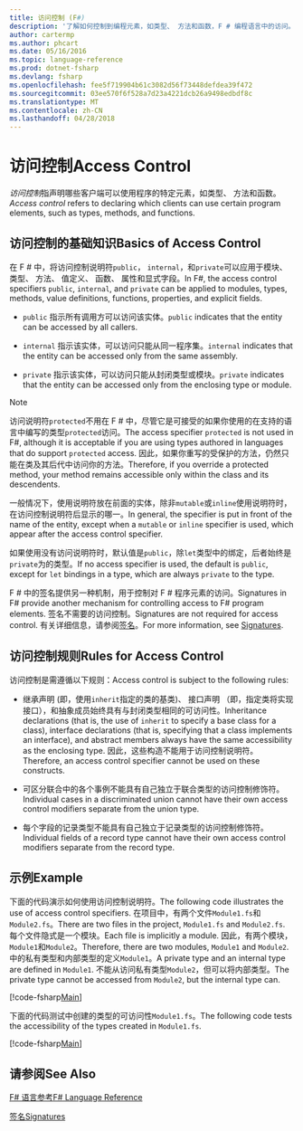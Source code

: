 ```yaml
---
title: 访问控制 (F#)
description: '了解如何控制到编程元素，如类型、 方法和函数，F # 编程语言中的访问。'
author: cartermp
ms.author: phcart
ms.date: 05/16/2016
ms.topic: language-reference
ms.prod: dotnet-fsharp
ms.devlang: fsharp
ms.openlocfilehash: fee5f719904b61c3082d56f73448defdea39f472
ms.sourcegitcommit: 03ee570f6f528a7d23a4221dcb26a9498edbdf8c
ms.translationtype: MT
ms.contentlocale: zh-CN
ms.lasthandoff: 04/28/2018
---
```

# <a name="access-control"></a><span data-ttu-id="55960-103">访问控制</span><span class="sxs-lookup"><span data-stu-id="55960-103">Access Control</span></span>

<span data-ttu-id="55960-104">*访问控制*指声明哪些客户端可以使用程序的特定元素，如类型、 方法和函数。</span><span class="sxs-lookup"><span data-stu-id="55960-104">*Access control* refers to declaring which clients can use certain program elements, such as types, methods, and functions.</span></span>


## <a name="basics-of-access-control"></a><span data-ttu-id="55960-105">访问控制的基础知识</span><span class="sxs-lookup"><span data-stu-id="55960-105">Basics of Access Control</span></span>
<span data-ttu-id="55960-106">在 F # 中，将访问控制说明符`public`， `internal`，和`private`可以应用于模块、 类型、 方法、 值定义、 函数、 属性和显式字段。</span><span class="sxs-lookup"><span data-stu-id="55960-106">In F#, the access control specifiers `public`, `internal`, and `private` can be applied to modules, types, methods, value definitions, functions, properties, and explicit fields.</span></span>


- <span data-ttu-id="55960-107">`public` 指示所有调用方可以访问该实体。</span><span class="sxs-lookup"><span data-stu-id="55960-107">`public` indicates that the entity can be accessed by all callers.</span></span>

- <span data-ttu-id="55960-108">`internal` 指示该实体，可以访问只能从同一程序集。</span><span class="sxs-lookup"><span data-stu-id="55960-108">`internal` indicates that the entity can be accessed only from the same assembly.</span></span>

- <span data-ttu-id="55960-109">`private` 指示该实体，可以访问只能从封闭类型或模块。</span><span class="sxs-lookup"><span data-stu-id="55960-109">`private` indicates that the entity can be accessed only from the enclosing type or module.</span></span>


>[!NOTE] 
<span data-ttu-id="55960-110">访问说明符`protected`不用在 F # 中，尽管它是可接受的如果你使用的在支持的语言中编写的类型`protected`访问。</span><span class="sxs-lookup"><span data-stu-id="55960-110">The access specifier `protected` is not used in F#, although it is acceptable if you are using types authored in languages that do support `protected` access.</span></span> <span data-ttu-id="55960-111">因此，如果你重写的受保护的方法，仍然只能在类及其后代中访问你的方法。</span><span class="sxs-lookup"><span data-stu-id="55960-111">Therefore, if you override a protected method, your method remains accessible only within the class and its descendents.</span></span>

<span data-ttu-id="55960-112">一般情况下，使用说明符放在前面的实体，除非`mutable`或`inline`使用说明符时，在访问控制说明符后显示的哪一。</span><span class="sxs-lookup"><span data-stu-id="55960-112">In general, the specifier is put in front of the name of the entity, except when a `mutable` or `inline` specifier is used, which appear after the access control specifier.</span></span>

<span data-ttu-id="55960-113">如果使用没有访问说明符时，默认值是`public`，除`let`类型中的绑定，后者始终是`private`为的类型。</span><span class="sxs-lookup"><span data-stu-id="55960-113">If no access specifier is used, the default is `public`, except for `let` bindings in a type, which are always `private` to the type.</span></span>

<span data-ttu-id="55960-114">F # 中的签名提供另一种机制，用于控制对 F # 程序元素的访问。</span><span class="sxs-lookup"><span data-stu-id="55960-114">Signatures in F# provide another mechanism for controlling access to F# program elements.</span></span> <span data-ttu-id="55960-115">签名不需要的访问控制。</span><span class="sxs-lookup"><span data-stu-id="55960-115">Signatures are not required for access control.</span></span> <span data-ttu-id="55960-116">有关详细信息，请参阅[签名](signatures.md)。</span><span class="sxs-lookup"><span data-stu-id="55960-116">For more information, see [Signatures](signatures.md).</span></span>


## <a name="rules-for-access-control"></a><span data-ttu-id="55960-117">访问控制规则</span><span class="sxs-lookup"><span data-stu-id="55960-117">Rules for Access Control</span></span>
<span data-ttu-id="55960-118">访问控制是需遵循以下规则：</span><span class="sxs-lookup"><span data-stu-id="55960-118">Access control is subject to the following rules:</span></span>


- <span data-ttu-id="55960-119">继承声明 (即，使用`inherit`指定的类的基类)、 接口声明 （即，指定类将实现接口），和抽象成员始终具有与封闭类型相同的可访问性。</span><span class="sxs-lookup"><span data-stu-id="55960-119">Inheritance declarations (that is, the use of `inherit` to specify a base class for a class), interface declarations (that is, specifying that a class implements an interface), and abstract members always have the same accessibility as the enclosing type.</span></span> <span data-ttu-id="55960-120">因此，这些构造不能用于访问控制说明符。</span><span class="sxs-lookup"><span data-stu-id="55960-120">Therefore, an access control specifier cannot be used on these constructs.</span></span>

- <span data-ttu-id="55960-121">可区分联合中的各个事例不能具有自己独立于联合类型的访问控制修饰符。</span><span class="sxs-lookup"><span data-stu-id="55960-121">Individual cases in a discriminated union cannot have their own access control modifiers separate from the union type.</span></span>

- <span data-ttu-id="55960-122">每个字段的记录类型不能具有自己独立于记录类型的访问控制修饰符。</span><span class="sxs-lookup"><span data-stu-id="55960-122">Individual fields of a record type cannot have their own access control modifiers separate from the record type.</span></span>


## <a name="example"></a><span data-ttu-id="55960-123">示例</span><span class="sxs-lookup"><span data-stu-id="55960-123">Example</span></span>
<span data-ttu-id="55960-124">下面的代码演示如何使用访问控制说明符。</span><span class="sxs-lookup"><span data-stu-id="55960-124">The following code illustrates the use of access control specifiers.</span></span> <span data-ttu-id="55960-125">在项目中，有两个文件`Module1.fs`和`Module2.fs`。</span><span class="sxs-lookup"><span data-stu-id="55960-125">There are two files in the project, `Module1.fs` and `Module2.fs`.</span></span> <span data-ttu-id="55960-126">每个文件隐式是一个模块。</span><span class="sxs-lookup"><span data-stu-id="55960-126">Each file is implicitly a module.</span></span> <span data-ttu-id="55960-127">因此，有两个模块，`Module1`和`Module2`。</span><span class="sxs-lookup"><span data-stu-id="55960-127">Therefore, there are two modules, `Module1` and `Module2`.</span></span> <span data-ttu-id="55960-128">中的私有类型和内部类型的定义`Module1`。</span><span class="sxs-lookup"><span data-stu-id="55960-128">A private type and an internal type are defined in `Module1`.</span></span> <span data-ttu-id="55960-129">不能从访问私有类型`Module2`，但可以将内部类型。</span><span class="sxs-lookup"><span data-stu-id="55960-129">The private type cannot be accessed from `Module2`, but the internal type can.</span></span>

[!code-fsharp[Main](../../../samples/snippets/fsharp/access-control/snippet1.fs)]
    
<span data-ttu-id="55960-130">下面的代码测试中创建的类型的可访问性`Module1.fs`。</span><span class="sxs-lookup"><span data-stu-id="55960-130">The following code tests the accessibility of the types created in `Module1.fs`.</span></span>

[!code-fsharp[Main](../../../samples/snippets/fsharp/access-control/snippet2.fs)]
    
## <a name="see-also"></a><span data-ttu-id="55960-131">请参阅</span><span class="sxs-lookup"><span data-stu-id="55960-131">See Also</span></span>
[<span data-ttu-id="55960-132">F# 语言参考</span><span class="sxs-lookup"><span data-stu-id="55960-132">F# Language Reference</span></span>](index.md)

[<span data-ttu-id="55960-133">签名</span><span class="sxs-lookup"><span data-stu-id="55960-133">Signatures</span></span>](signatures.md)
